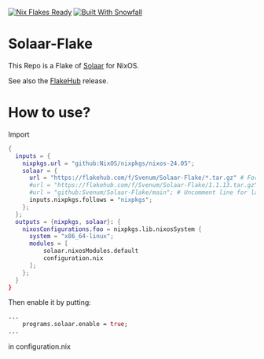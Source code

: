 <a href="https://nixos.wiki/wiki/Flakes" target="_blank"><img alt="Nix Flakes Ready" src="https://img.shields.io/static/v1?logo=nixos&logoColor=d8dee9&label=Nix%20Flakes&labelColor=5e81ac&message=Ready&color=d8dee9&style=for-the-badge"></a>
<a href="https://github.com/snowfallorg/lib" target="_blank"><img alt="Built With Snowfall" src="https://img.shields.io/static/v1?logoColor=d8dee9&label=Built%20With&labelColor=5e81ac&message=Snowfall&color=d8dee9&style=for-the-badge"></a>

# Solaar-Flake
This Repo is a Flake of [Solaar](https://github.com/pwr-Solaar/Solaar) for NixOS.

See also the [FlakeHub](https://flakehub.com/flake/Svenum/Solaar-Flake) release.

# How to use?

Import
```nix
{
  inputs = {
    nixpkgs.url = "github:NixOS/nixpkgs/nixos-24.05";
    solaar = {
      url = "https://flakehub.com/f/Svenum/Solaar-Flake/*.tar.gz" # For latest stable version
      #url = "https://flakehub.com/f/Svenum/Solaar-Flake/1.1.13.tar.gz" # uncomment line for version 1.1.13
      #url = "github:Svenum/Solaar-Flake/main"; # Uncomment line for latest unstable version
      inputs.nixpkgs.follows = "nixpkgs";
    };
  };
  outputs = {nixpkgs, solaar}: {
    nixosConfigurations.foo = nixpkgs.lib.nixosSystem {
      system = "x86_64-linux";
      modules = [
          solaar.nixosModules.default
          configuration.nix
      ];
    };
  }
}
```
Then enable it by putting:
```nix
...
    programs.solaar.enable = true;
...
```
in configuration.nix
